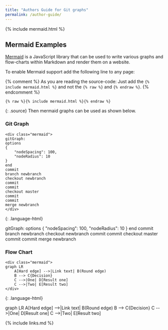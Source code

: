 ```yaml
---
title: "Authors Guide for Git graphs"
permalink: /author-guide/
---
```

{% include mermaid.html %}

## Mermaid Examples

[Mermaid](https://mermaid-js.github.io/mermaid/#/) is a JavaScript library that can be used
to write various graphs and flow-charts within Markdown and render them on a website. 

To enable Mermaid support add the following line to any page:

{% comment %}
As you are reading the source-code:
Just add the  `{% include mermaid.html %}` and not the `{% raw %}` and `{% endraw %}`.
{% endcomment %}

```
{% raw %}{% include mermaid.html %}{% endraw %}
```
{: .source}
Then mermaid graphs can be used as shown below.

### Git Graph

```
<div class="mermaid">
gitGraph:
options
{
    "nodeSpacing": 100,
    "nodeRadius": 10
}
end
commit
branch newbranch
checkout newbranch
commit
commit
checkout master
commit
commit
merge newbranch
</div>
```
{: .language-html}

<div class="mermaid">
gitGraph:
options
{
    "nodeSpacing": 100,
    "nodeRadius": 10
}
end
commit
branch newbranch
checkout newbranch
commit
commit
checkout master
commit
commit
merge newbranch
</div>

### Flow Chart

```
<div class="mermaid">
graph LR
    A[Hard edge] -->|Link text| B(Round edge)
    B --> C{Decision}
    C -->|One| D[Result one]
    C -->|Two| E[Result two]
</div>
```
{: .language-html}

<div class="mermaid">
graph LR
    A[Hard edge] -->|Link text| B(Round edge)
    B --> C{Decision}
    C -->|One| D[Result one]
    C -->|Two| E[Result two]
</div>

{% include links.md %}
